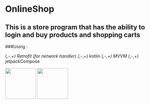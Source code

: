 # OnlineShop
## This is a store program that has the ability to login and buy products and shopping carts

###Using :

(*,-,+) Retrofit (for network handler)
(*,-,+) kotlin 
(*,-,+) MVVM
(*,-,+) jetpackCompose


<img src="https://github.com/Reezaa97/OnlineShop/assets/142265400/0b60766f-f640-441b-a95d-8e32728bded2" width="100"> <img src="https://github.com/Reezaa97/OnlineShop/assets/142265400/76180de3-d7ee-46f2-84fa-1d42434e7c10" width="100">


